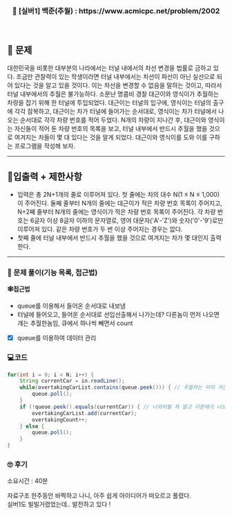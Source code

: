 <h3 align="center"> 
    📢  [실버1] 백준(추월) : https://www.acmicpc.net/problem/2002
</h3>

<br>

## 🚀 문제

대한민국을 비롯한 대부분의 나라에서는 터널 내에서의 차선 변경을 법률로 금하고 있다. 조금만 관찰력이 있는 학생이라면 터널 내부에서는 차선이 파선이 아닌 실선으로 되어 있다는 것을 알고 있을 것이다. 이는 차선을 변경할 수 없음을 말하는 것이고, 따라서 터널 내부에서의 추월은 불가능하다.
소문난 명콤비 경찰 대근이와 영식이가 추월하는 차량을 잡기 위해 한 터널에 투입되었다. 대근이는 터널의 입구에, 영식이는 터널의 출구에 각각 잠복하고, 대근이는 차가 터널에 들어가는 순서대로, 영식이는 차가 터널에서 나오는 순서대로 각각 차량 번호를 적어 두었다.
N개의 차량이 지나간 후, 대근이와 영식이는 자신들이 적어 둔 차량 번호의 목록을 보고, 터널 내부에서 반드시 추월을 했을 것으로 여겨지는 차들이 몇 대 있다는 것을 알게 되었다. 대근이와 영식이를 도와 이를 구하는 프로그램을 작성해 보자.

---

## 🚦입출력 + 제한사항

- 입력은 총 2N+1개의 줄로 이루어져 있다. 첫 줄에는 차의 대수 N(1 ≤ N ≤ 1,000)이 주어진다. 둘째 줄부터 N개의 줄에는 대근이가 적은 차량 번호 목록이 주어지고, N+2째 줄부터 N개의 줄에는 영식이가 적은 차량 번호 목록이 주어진다. 각 차량 번호는 6글자 이상 8글자 이하의 문자열로, 영어 대문자('A'-'Z')와 숫자('0'-'9')로만 이루어져 있다.
같은 차량 번호가 두 번 이상 주어지는 경우는 없다.
- 첫째 줄에 터널 내부에서 반드시 추월을 했을 것으로 여겨지는 차가 몇 대인지 출력한다.

---

### 📜 문제 풀이(기능 목록, 접근법)
**🕸접근법**
- queue를 이용해서 들어온 순서대로 내보냄
- 터널에 들어오고, 들어온 순서대로 선입선출해서 나가는데? 다른놈이 먼저 나오면 걔는 추월한놈임, 큐에서 하나씩 빼면서 count

- [x] queue를 이용하여 데이터 관리

### 💻코드

```java
for(int i = 0; i < N; i++) {
	String currentCar = in.readLine();
	while(overtakingCarList.contains(queue.peek())) { // 추월차는 이미 카운팅했으니 queue에서 그냥 빼주기
		queue.poll();
	}
	if (!queue.peek().equals(currentCar)) { // 나와야될 차 말고 다른애가 나오면 추월했단 소리
		overtakingCarList.add(currentCar);
		overtakingCount++;
	} else {
		queue.poll();
	}
}
```

### 🙄 후기
소요시간 : 40분  <br>

자료구조 한주동안 바짝하고 나니, 아주 쉽게 아이디어가 떠오르고 풀렸다. <br>
실버1도 빌빌거렸었는데.. 발전하고 있다 !
